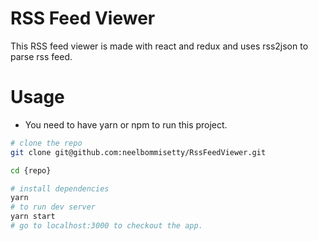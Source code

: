 # RSS Feed Viewer
This RSS feed viewer is made with react and redux and uses rss2json to parse rss feed.

# Usage
* You need to have yarn or npm to run this project.
```sh
# clone the repo
git clone git@github.com:neelbommisetty/RssFeedViewer.git

cd {repo}

# install dependencies
yarn
# to run dev server
yarn start
# go to localhost:3000 to checkout the app.
```
